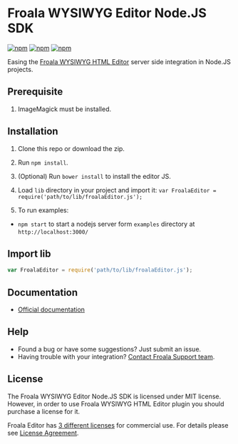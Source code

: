 # Froala WYSIWYG Editor Node.JS SDK

[![npm](https://img.shields.io/npm/v/wysiwyg-editor-node-sdk.svg)](https://www.npmjs.com/package/wysiwyg-editor-node-sdk)
[![npm](https://img.shields.io/npm/dm/wysiwyg-editor-node-sdk.svg)](https://www.npmjs.com/package/wysiwyg-editor-node-sdk)
[![npm](https://img.shields.io/npm/l/wysiwyg-editor-node-sdk.svg)](https://www.npmjs.com/package/wysiwyg-editor-node-sdk)

Easing the [Froala WYSIWYG HTML Editor](https://github.com/froala/wysiwyg-editor) server side integration in Node.JS projects.

## Prerequisite
1. ImageMagick must be installed.

## Installation

1. Clone this repo or download the zip.

2. Run `npm install`.

3. (Optional) Run `bower install` to install the editor JS.

3. Load `lib` directory in your project and import it: `var FroalaEditor = require('path/to/lib/froalaEditor.js');`

4. To run examples:
* `npm start` to start a nodejs server form `examples` directory at `http://localhost:3000/`

## Import lib
```javascript
var FroalaEditor = require('path/to/lib/froalaEditor.js');
```

## Documentation

 * [Official documentation](https://www.froala.com/wysiwyg-editor/docs/sdks/nodejs)

## Help
- Found a bug or have some suggestions? Just submit an issue.
- Having trouble with your integration? [Contact Froala Support team](http://froala.dev/wysiwyg-editor/contact).


## License

The Froala WYSIWYG Editor Node.JS SDK is licensed under MIT license. However, in order to use Froala WYSIWYG HTML Editor plugin you should purchase a license for it.

Froala Editor has [3 different licenses](http://froala.com/wysiwyg-editor/pricing) for commercial use.
For details please see [License Agreement](http://froala.com/wysiwyg-editor/terms).


